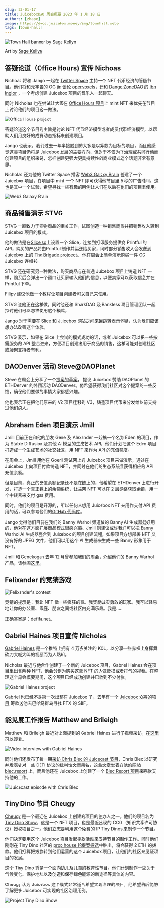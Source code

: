 ```yaml
---
slug: 23-01-17
title: JuiceboxDAO 周会概要 2023 年 1 月 18 日
authors: [zhape]
image: https://docs.juicebox.money/img/townhall.webp
tags: [town-hall]
---
```



![Town Hall banner by Sage Kellyn](townhall.webp)

Art by [Sage Kellyn](https://twitter.com/SageKellyn)

## 答疑论道（Office Hours) 宣传 Nichoas

Nichoas 将和 Jango 一起在 [ Twitter Space](https://twitter.com/nnnnicholas/status/1614985966548094977) 主持一个 NFT 代币经济的答疑节目。他们将和元宇宙的 OG [jin](https://twitter.com/dankvr) 谈论 [openvoxels](https://twitter.com/openvoxels)，还和 [DangerZoneDAO](https://twitter.com/DangerZoneDAO) 的 [Ibn Inglor](https://twitter.com/IbnInglor) ，一个考虑创建 Juicebox 项目的音乐人一起聊天。

同时 Nicholas 也在尝试让大家在 [Office Hours 项目](https://juicebox.money/@officehoursclub)上 mint NFT 来优先在节目上讨论他们的项目这一做法。

![Office Hours project](office_hours.webp)

答疑论道这个节目的主旨是讨论 NFT 代币经济模型或者成员代币经济模型，以帮助人们用良好的成员动态指标来创建项目。

Jango 也表示，我们过去一年半接触到的大多是以筹款为目标的项目，而且他感觉这类项目仍将是 Juicebox 发展的主要方向，但对于不仅为了治理或共同行动而创建项目的组织来说，怎样创建更强大更具持续性的商业模式这个话题非常有意思。

Nicholas 还为他的 Twitter Space 播客 [Web3 Galzxy Brain](https://juicebox.money/@web3galaxybrain) 创建了一个 Juicebox 项目，在项目中 mint 一个 NFT 即可获得他节目里 5 秒的广告时间。这也是其中一个试验，希望寻找一些有趣的用例让人们在以后在他们的项目里使用。

![Web3 Galaxy Brain](web3_galaxy_brain.webp)

## 商品销售演示 STVG

STVG 一直致力于实物商品的相关工作，试图创造一种销售商品并把销售收入转到 Juicebox 项目的模式，

他的做法是在[Slice.so](https://slice.so/)上设置一个 Slice，连接到打印服务提供商 Printful 的 API，购买的产品将由Printful 制作并运送给买家，同时部分销售收入会发送到 Juicebox 上的 [The Brigade projoect](https://juicebox.money/v2/p/390)。 他在周会上简单演示购买一件 OG Juicebox 连帽衫。

STVG 还在研究另一种做法，购买商品与在普通 Juicebox 项目上铸造 NFT 一样，购买后会弹出一个窗口让买家输入他们的信息，以便卖家可以获取信息并在 Printful 下单。

Filipv 建议他做一个教程让项目创建者可以自己来使用。

STVG 说他正在这样做。同时他还和 SharkDAO 及 Bankless 项目管理团队一起探讨他们可以怎样使用这个模式。

Jango 对于需要在 Slice 和 Juicebox 网站之间来回跳转表示怀疑，认为我们应该想办法改善这个体验。

STVG 表示，如果在 Slice 上尝试的模式成功的话，或者 Juicebox 可以把一些按需服务的 API 整合进来，方便项目创建者用于商品的销售，这样可能对创建社区或凝聚支持者有利。



## DAODenver 活动 Steve@DAOPlanet

Steve 在周会上分享了一个[提案的草案](https://www.notion.so/juicebox/Juicebox-DAODenver-ETHDenver-BUIDL-Week-Side-Event-Sponsorship-5b117e82d6b745449204a099275235f4)， 提议 Juicebox 赞助 DAOPlanet 的 ETHDenver 的外围活动 DAODenver。他希望获得我们社区对这个提案的一些反馈，确保他们要做的事情大家都感兴趣。

他也表示正在把他们原来的 V2 项目迁移到 V3，铸造项目代币来分发给以前支持过他们的人。

## Abraham Eden 项目演示  Jmill

Jmill 目前正在和他的朋友 Gene 及 Alexander 一起搞一个名为 Eden 的项目，作为 Stable Diffusion 及其他 AI 模型的生成艺术 API。他们计划把这个 Eden 项目打造成一个生成艺术的社交社区，用 NFT 来作为 API 的充值额度。

在周会上，Jmill 用他在 Goerli 测试网上的 Juicebox 项目来做演示，通过在 Juicebox 上向项目付款铸造 NFT，并同时在他们的生态系统里获得相应的 API 充值余额。

但是目前，真正的充值余额记录还不是在链上的，他希望在 ETHDenver 上进行开发，打造一个真正链上的余额系统，让主网 NFT 可以在 2 层网络获取余额，用一个中转器来支付 gas 费用。

同时，他们的项目是开源的，所以任何人想用 Juicebox NFT 来用作支付 API 费用的话，可以参考他们的[GitHub 代码库](https://github.com/abraham-ai)。

Jango 觉得他们目前在我们的 Banny Warhol 频道做的 Banny AI 生成器挺好用的，他对在这方面扩展商品模式很感兴趣。Jmill 则建议或许我们可以把 Banny Warhol AI 生成器整合到 Juicebox 的项目创建流程，如果项目方想部署 NFT 又没有好的 JPEG 文件，他们可以用这个 AI 生成器来生成一些 Banny 形象用于 NFT。

Jmill 和 Genekogan 去年 12 月曾参加我们的周会，介绍他们的 Banny Warhol 产品，请参阅[这里](https://docs.juicebox.money/town-hall/22-12-13/#banny-warhol-with-jmill-and-genekogan)。

## Felixander 的竞猜游戏

![Felixander's contest](felixander_contest_0117.webp)

竞猜的提示是：我让 NFT 做一些疯狂的事。我奖励诚实勇敢的玩家。我可以轻易地让你的办公室、家庭、朋友之间或社区内充满乐趣。我是......

正确答案是：defifa.net。

## Gabriel Haines 项目宣传 Nicholas

[Gabriel Haines](https://twitter.com/gabrielhaines) 是一个推特上拥有 4 万多关注的 KOL，以分享一些赤裸上身挥舞砍刀大喊大叫的视频而为人熟知。

Nicholas 最近与他合作创建了一个新的 Juicebox 项目，Gabriel Haines 会在项目里出售两种 NFT，他会分别为购买这些 NFT 的人做贬损或者打气的视频。在整理这个周会概要期间，这个项目已经成功创建并已收到不少付款。

![Gabriel Haines project](gabriel_rantsforyou.webp)

Gabriel 也已经不是第一次出现在 Juicebox 了，去年有一个 [Juicebox 众筹的项目](https://juicebox.money/v2/p/327) 筹款送他去巴哈马群岛寻找 FTX 的 SBF。

## 能见度工作报告 Matthew and Brileigh

Matthew 和 Brileigh 最近对上面提到的 Gabriel Haines 进行了视频采访，在[这里](https://www.youtube.com/watch?v=nBi49fBHaeo)可以观看。

![Video interview with Gabriel Haines](interview_gabrielhaines.webp)

同时他们还发布了新一期[采访 Chris Blec 的 Juicecast 节目](https://www.youtube.com/watch?v=mJ5CKcW4GsQ)，Chris Blec 以研究并发表针对一些 DEFI 协议的批判性文章闻名，这些文章发表在他的网站 [blec.report](https://blec.report/) 上，而且他还在 Juicebox 上创建了一个 [Blec Report 项目](https://juicebox.money/@blecreport)来筹款支持他的工作。

![Juicecast episode with Chris Blec](interview_chrisblec.webp)

## Tiny Dino 节目 Cheugy

[Cheugy](https://twitter.com/hollowcapital) 是一个最近在 Juicebox 上创建的项目的创办人之一。他们的项目名为 [Tiny Dino Show](https://juicebox.money/@tinydinoshow)，这是一个 NFT 项目，也是最近出现的 CC0 （知识共享许可协议）授权项目之一。他们立志要利用这个免费的 IP Tiny Dinos 来制作一个节目。

他们决定要用这个 Juicebox 项目发起捐款活动来支持节目的制作工作。同时他们刚刚在 Tiny Dino 社区的 [prop house 轮提案遴选](https://prop.house/tiny-dinos/round-1)中胜出，将会获得 2 ETH 的拨款。他们打算把拨款转到他们运营的这个 Juicebox 项目，让他们的社区来见证项目的发展。

这个 Tiny Dino 秀是一个面向幼儿及儿童的教育性节目。他们计划制作一些关于气候变化、保护地址以及创造和保存绿色能源的新途径等具体的内容。

Cheugy 认为 Juicebox 这个模式非常适合希望实现治理的项目。他希望稍后能够了解更多 Juicebox 可实现的社区治理用例。

![Project Tiny Dino Show](project_tinydinoshow.webp)